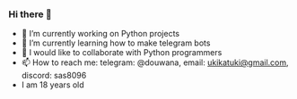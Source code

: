 ### Hi there 👋

<!--
**ukizet/ukizet** is a ✨ _special_ ✨ repository because its `README.md` (this file) appears on your GitHub profile.

Here are some ideas to get you started:

- 🔭 I’m currently working on ...
- 🌱 I’m currently learning ...
- 👯 I’m looking to collaborate on ...
- 🤔 I’m looking for help with ...
- 💬 Ask me about ...
- 📫 How to reach me: ...
- 😄 Pronouns: ...
- ⚡ Fun fact: ...
-->
- 🔭 I’m currently working on Python projects
- 🌱 I’m currently learning how to make telegram bots
- 👯 I would like to collaborate with Python programmers
- 📫 How to reach me: telegram: @douwana, email: ukikatuki@gmail.com, discord: sas8096
- I am 18 years old
